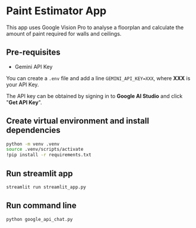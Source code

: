 # Paint Estimator App

This app uses Google Vision Pro to analyse a floorplan and calculate the amount of paint required for walls and ceilings.

## Pre-requisites
* Gemini API Key 

You can create a `.env` file and add a line `GEMINI_API_KEY=XXX`, where **XXX** is your API Key.

The API key can be obtained by signing in to **Google AI Studio** and click "**Get API Key**".

## Create virtual environment and install dependencies
```bash
python -m venv .venv
source .venv/scripts/activate
!pip install -r requirements.txt
```

## Run streamlit app
```bash
streamlit run streamlit_app.py
```

## Run command line
```bash
python google_api_chat.py
```